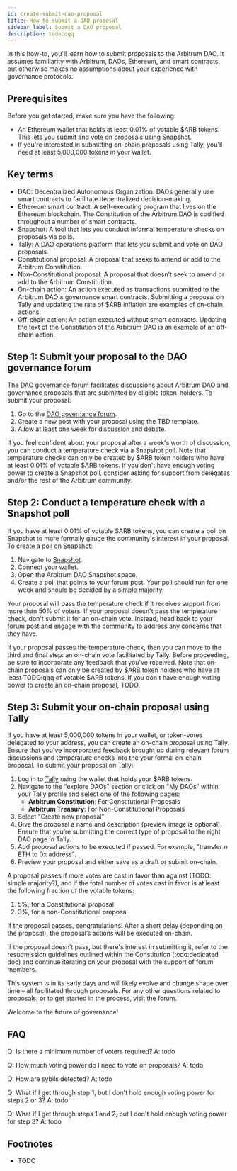 ```yaml
---
id: create-submit-dao-proposal
title: How to submit a DAO proposal
sidebar_label: Submit a DAO proposal
description: todo:qqq
---
```


In this how-to, you'll learn how to submit proposals to the Arbitrum DAO. It assumes familiarity with Arbitrum, DAOs, Ethereum, and smart contracts, but otherwise makes no assumptions about your experience with governance protocols.

## Prerequisites

Before you get started, make sure you have the following:

- An Ethereum wallet that holds at least 0.01% of votable $ARB tokens. This lets you submit and vote on proposals using Snapshot.
- If you're interested in submitting on-chain proposals using Tally, you'll need at least 5,000,000 tokens in your wallet.


## Key terms

- <a data-quicklook-from='todo'>DAO</a>: Decentralized Autonomous Organization. DAOs generally use smart contracts to facilitate decentralized decision-making.
- <a data-quicklook-from='todo'>Ethereum smart contract</a>: A self-executing program that lives on the Ethereum blockchain. The Constitution of the Arbitrum DAO is codified throughout a number of smart contracts.
- <a data-quicklook-from='todo'>Snapshot</a>: A tool that lets you conduct informal temperature checks on proposals via polls.
- <a data-quicklook-from='todo'>Tally</a>: A DAO operations platform that lets you submit and vote on DAO proposals.
- <a data-quicklook-from='todo'>Constitutional proposal</a>: A proposal that seeks to amend or add to the Arbitrum Constitution.
- <a data-quicklook-from='todo'>Non-Constitutional proposal</a>: A proposal that doesn't seek to amend or add to the Arbitrum Constitution.
- <a data-quicklook-from='todo'>On-chain action</a>: An action executed as transactions submitted to the Arbitrum DAO's governance smart contracts. Submitting a proposal on Tally and updating the rate of $ARB inflation are examples of on-chain actions.
- <a data-quicklook-from='todo'>Off-chain action</a>: An action executed without smart contracts. Updating the text of the Constitution of the Arbitrum DAO is an example of an off-chain action.


## Step 1: Submit your proposal to the DAO governance forum

The [DAO governance forum](https://forum.arbitrum.io/) facilitates discussions about Arbitrum DAO and governance proposals that are submitted by eligible token-holders. To submit your proposal:

1. Go to the [DAO governance forum](https://forum.arbitrum.io/).
2. Create a new post with your proposal using the TBD template.
3. Allow at least one week for discussion and debate.

If you feel confident about your proposal after a week's worth of discussion, you can conduct a temperature check via a Snapshot poll. Note that temperature checks can only be created by $ARB token holders who have at least 0.01% of votable $ARB tokens. If you don't have enough voting power to create a Snapshot poll, consider asking for support from delegates and/or the rest of the Arbitrum community.

## Step 2: Conduct a temperature check with a Snapshot poll

If you have at least 0.01% of votable $ARB tokens, you can create a poll on Snapshot to more formally gauge the community's interest in your proposal. To create a poll on Snapshot:

1. Navigate to [Snapshot](https://snapshot.org/#/).
2. Connect your wallet.
3. Open the Arbitrum DAO Snapshot space.
4. Create a poll that points to your forum post. Your poll should run for one week and should be decided by a simple majority.

Your proposal will pass the temperature check if it receives support from more than 50% of voters. If your proposal doesn't pass the temperature check, don't submit it for an on-chain vote. Instead, head back to your forum post and engage with the community to address any concerns that they have.

If your proposal passes the temperature check, then you can move to the third and final step: an on-chain vote facilitated by Tally. Before proceeding, be sure to incorporate any feedback that you've received. Note that on-chain proposals can only be created by $ARB token holders who have at least TODO:qqq of votable $ARB tokens. If you don't have enough voting power to create an on-chain proposal, TODO.

## Step 3: Submit your on-chain proposal using Tally

If you have at least 5,000,000 tokens in your wallet, or token-votes delegated to your address, you can create an on-chain proposal using Tally. Ensure that you've incorporated feedback brought up during relevant forum discussions and temperature checks into the your formal on-chain proposal. To submit your proposal on Tally:

 1.	Log in to [Tally](https://www.tally.xyz/) using the wallet that holds your $ARB tokens.
 2.	Navigate to the "explore DAOs" section or click on "My DAOs" within your Tally profile and select one of the following pages:
    - **Arbitrum Constitution**: For Constitutional Proposals
    - **Arbitrum Treasury**: For Non-Constitutional Proposals
3.	Select "Create new proposal"
4.	Give the proposal a name and description (preview image is optional). Ensure that you’re submitting the correct type of proposal to the right DAO page in Tally.
5.	Add proposal actions to be executed if passed. For example, "transfer n ETH to 0x address".
6.	Preview your proposal and either save as a draft or submit on-chain.

A proposal passes if more votes are cast in favor than against (TODO: simple majority?), and if the total number of votes cast in favor is at least the following fraction of the votable tokens:

  1. 5%, for a Constitutional proposal
  2. 3%, for a non-Constitutional proposal

If the proposal passes, congratulations! After a short delay (depending on the proposal), the proposal’s actions will be executed on-chain.

If the proposal doesn’t pass, but there's interest in submitting it, refer to the resubmission guidelines outlined within the Constitution (todo:dedicated doc) and continue iterating on your proposal with the support of forum members.

This system is in its early days and will likely evolve and change shape over time – all facilitated through proposals. For any other questions related to proposals, or to get started in the process, visit the forum. 

Welcome to the future of governance!


## FAQ

Q: Is there a minimum number of voters required?
A: todo

Q: How much voting power do I need to vote on proposals?
A: todo

Q: How are sybils detected?
A: todo

Q: What if I get through step 1, but I don't hold enough voting power for steps 2 or 3?
A: todo

Q: What if I get through steps 1 and 2, but I don't hold enough voting power for step 3?
A: todo

## Footnotes

- TODO